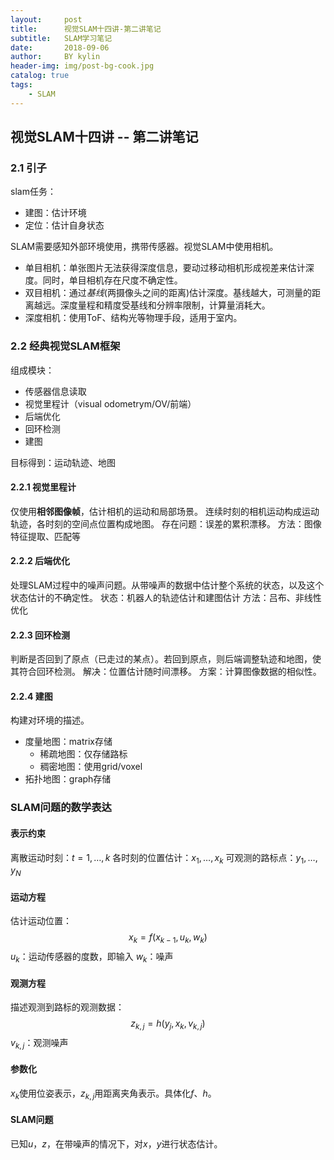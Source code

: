 ```yaml
---
layout:     post
title:      视觉SLAM十四讲-第二讲笔记
subtitle:   SLAM学习笔记
date:       2018-09-06
author:     BY kylin
header-img: img/post-bg-cook.jpg
catalog: true
tags:
    - SLAM
---
```


## 视觉SLAM十四讲 -- 第二讲笔记
### 2.1 引子
slam任务：

* 建图：估计环境
* 定位：估计自身状态

SLAM需要感知外部环境使用，携带传感器。视觉SLAM中使用相机。

* 单目相机：单张图片无法获得深度信息，要动过移动相机形成视差来估计深度。同时，单目相机存在尺度不确定性。
* 双目相机：通过*基线*(两摄像头之间的距离)估计深度。基线越大，可测量的距离越远。深度量程和精度受基线和分辨率限制，计算量消耗大。
* 深度相机：使用ToF、结构光等物理手段，适用于室内。

### 2.2 经典视觉SLAM框架
组成模块：

* 传感器信息读取
* 视觉里程计（visual odometrym/OV/前端）
* 后端优化
* 回环检测
* 建图

目标得到：运动轨迹、地图

#### 2.2.1 视觉里程计
仅使用**相邻图像帧**，估计相机的运动和局部场景。
连续时刻的相机运动构成运动轨迹，各时刻的空间点位置构成地图。
存在问题：误差的累积漂移。
方法：图像特征提取、匹配等

#### 2.2.2 后端优化
处理SLAM过程中的噪声问题。从带噪声的数据中估计整个系统的状态，以及这个状态估计的不确定性。
状态：机器人的轨迹估计和建图估计
方法：吕布、非线性优化

#### 2.2.3 回环检测
判断是否回到了原点（已走过的某点）。若回到原点，则后端调整轨迹和地图，使其符合回环检测。
解决：位置估计随时间漂移。
方案：计算图像数据的相似性。

#### 2.2.4 建图
构建对环境的描述。

* 度量地图：matrix存储
    * 稀疏地图：仅存储路标
    * 稠密地图：使用grid/voxel
* 拓扑地图：graph存储

### SLAM问题的数学表达
#### 表示约束
离散运动时刻：$t=1,…,k$
各时刻的位置估计：$x_1,…,x_k$
可观测的路标点：$y_1,…,y_N$

#### 运动方程
估计运动位置：
$$x_k=f(x_{k-1},u_k,w_k)$$
$u_k$：运动传感器的度数，即输入
$w_k$：噪声

#### 观测方程
描述观测到路标的观测数据：
$$z_{k,j}=h(y_j,x_k,v_{k,j})$$
$v_{k,j}$：观测噪声

#### 参数化
$x_k$使用位姿表示，$z_{k,j}$用距离夹角表示。具体化$f$、$h$。

#### SLAM问题
已知$u$，$z$，在带噪声的情况下，对$x$，$y$进行状态估计。


